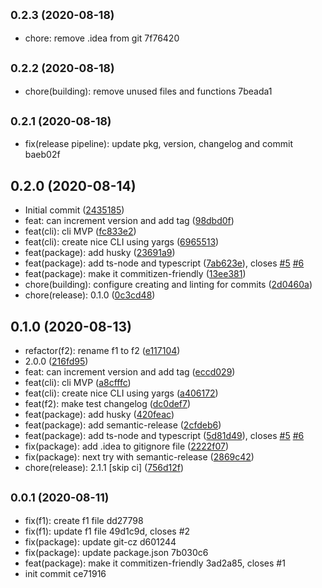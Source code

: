 ## <small>0.2.3 (2020-08-18)</small>

* chore: remove .idea from git 7f76420



## <small>0.2.2 (2020-08-18)</small>

* chore(building): remove unused files and functions 7beada1



## <small>0.2.1 (2020-08-18)</small>

* fix(release pipeline): update pkg, version, changelog and commit baeb02f



## 0.2.0 (2020-08-14)

* Initial commit ([2435185](https://github.com/arswarog/test/commit/2435185))
* feat: can increment version and add tag ([98dbd0f](https://github.com/arswarog/test/commit/98dbd0f))
* feat(cli): cli MVP ([fc833e2](https://github.com/arswarog/test/commit/fc833e2))
* feat(cli): create nice CLI using yargs ([6965513](https://github.com/arswarog/test/commit/6965513))
* feat(package): add husky ([23691a9](https://github.com/arswarog/test/commit/23691a9))
* feat(package): add ts-node and typescript ([7ab623e](https://github.com/arswarog/test/commit/7ab623e)), closes [#5](https://github.com/arswarog/test/issues/5) [#6](https://github.com/arswarog/test/issues/6)
* feat(package): make it commitizen-friendly ([13ee381](https://github.com/arswarog/test/commit/13ee381))
* chore(building): configure creating and linting for commits ([2d0460a](https://github.com/arswarog/test/commit/2d0460a))
* chore(release): 0.1.0 ([0c3cd48](https://github.com/arswarog/test/commit/0c3cd48))




## 0.1.0 (2020-08-13)

* refactor(f2): rename f1 to f2 ([e117104](https://github.com/arswarog/test/commit/e117104))
* 2.0.0 ([216fd95](https://github.com/arswarog/test/commit/216fd95))
* feat: can increment version and add tag ([eccd029](https://github.com/arswarog/test/commit/eccd029))
* feat(cli): cli MVP ([a8cfffc](https://github.com/arswarog/test/commit/a8cfffc))
* feat(cli): create nice CLI using yargs ([a406172](https://github.com/arswarog/test/commit/a406172))
* feat(f2): make test changelog ([dc0def7](https://github.com/arswarog/test/commit/dc0def7))
* feat(package): add husky ([420feac](https://github.com/arswarog/test/commit/420feac))
* feat(package): add semantic-release ([2cfdeb6](https://github.com/arswarog/test/commit/2cfdeb6))
* feat(package): add ts-node and typescript ([5d81d49](https://github.com/arswarog/test/commit/5d81d49)), closes [#5](https://github.com/arswarog/test/issues/5) [#6](https://github.com/arswarog/test/issues/6)
* fix(package): add .idea to gitignore file ([2222f07](https://github.com/arswarog/test/commit/2222f07))
* fix(package): next try with semantic-release ([2869c42](https://github.com/arswarog/test/commit/2869c42))
* chore(release): 2.1.1 [skip ci] ([756d12f](https://github.com/arswarog/test/commit/756d12f))




## <small>0.0.1 (2020-08-11)</small>

* fix(f1): create f1 file dd27798
* fix(f1): update f1 file 49d1c9d, closes #2
* fix(package): update git-cz d601244
* fix(package): update package.json 7b030c6
* feat(package): make it commitizen-friendly 3ad2a85, closes #1
* init commit ce71916



